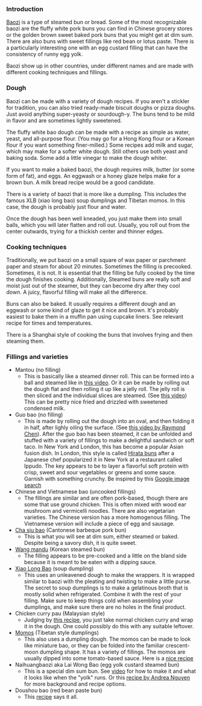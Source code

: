### Introduction
[Baozi](http://en.wikipedia.org/wiki/Baozi) is a type of steamed bun or bread.  Some of the most recognizable baozi are the fluffy white pork buns you can find in Chinese grocery stores or the golden brown sweet baked pork buns that you might get at dim sum.  There are also buns with sweet fillings like red bean or lotus paste.  There is a particularly interesting one with an egg custard filling that can have the consistency of runny egg yolk.

Baozi show up in other countries, under different names and are made with different cooking techniques and fillings.  

### Dough

Baozi can be made with a variety of dough recipes.  If you aren't a stickler for tradition, you can also tried ready-made biscuit doughs or pizza doughs.  Just avoid anything super-yeasty or sourdough-y.  The buns tend to be mild in flavor and are sometimes lightly sweetened.

The fluffy white bao dough can be made with a recipe as simple as water, yeast, and all-purpose flour.   (You may go for a Hong Kong flour or a Korean flour if you want something finer-milled.)  Some recipes add milk and sugar, which may make for a softer white dough.  Still others use both yeast and baking soda. Some add a little vinegar to make the dough whiter.  

If you want to make a baked baozi, the dough requires milk, butter (or some form of fat), and eggs. An eggwash or a honey glaze helps make for a brown bun.  A milk bread recipe would be a good candidate.

There is a variety of baozi that is more like a dumpling.  This includes the famous XLB (xiao long bao) soup dumplings and Tibetan momos.  In this case, the dough is probably just flour and water.  

Once the dough has been well kneaded, you just make them into small balls, which you will later flatten and roll out.  Usually, you roll out from the center outwards, trying for a thickish center and thinner edges.

### Cooking techniques

Traditionally, we put baozi on a small square of wax paper or parchment paper and steam for about 20 minutes.  Sometimes the filling is precooked.  Sometimes, it is not.  It is essential that the filling be fully cooked by the time the dough finishes cooking.  Additionally, Steamed buns are really soft and moist just out of the steamer, but they can become dry after they cool down.  A juicy, flavorful filling will make all the difference.

Buns can also be baked.  It usually requires a different dough and an eggwash or some kind of glaze to get it nice and brown.  It's probably easiest to bake them in a muffin pan using cupcake liners.  See relevant recipe for times and temperatures.

There is a Shanghai style of cooking the buns that involves frying and then steaming them.

### Fillings and varieties

- Mantou (no filling)
  - This is basically like a steamed dinner roll.  This can be formed into a ball and steamed like in [this video](https://youtu.be/eXtZ9fuK5ic).  Or it can be made by rolling out the dough flat and then rolling it up like a jelly roll.  The jelly roll is then sliced and the individual slices are steamed. (See [this video]()) This can be pretty nice fried and drizzled with sweetened condensed milk.  
- Guo bao (no filling)
  - This is made by rolling out the dough into an oval, and then folding it in half, after lighly oiling the surface. (See [this video by Raymond Chen](https://youtu.be/YQnsaQTw3Xg)).  After the guo bao has been steamed, it can be unfolded and stuffed with a variety of fillings to make a delightful sandwich or soft taco.  In New York and London, this has become a popular Asian fusion dish.  In London, this style is called [Hirata buns](http://now-here-this.timeout.com/2013/09/05/food-trend-alert-hirata-buns-dissected/) after a Japanese chef popularized it in New York at a restaurant called Ippudo.  The key appears to be to layer a flavorful soft protein with crisp, sweet and sour vegetables or greens and some sauce.  Garnish with something crunchy.  Be inspired by this [Google image search](http://www.google.com/images?q=hirata+buns) 
- Chinese and Vietnamese bao (uncooked fillings)
  - The fillings are similar and are often pork-based, though there are some that use ground chicken.  This is often mixed with wood ear mushroom and vermicelli noodles.  There are also vegetarian varieties.  The Chinese version has a more homogenous filling.  The Vietnamese version will include a piece of egg and sausage.
- [Cha siu bao](http://en.wikipedia.org/wiki/Cha_siu_bao) (Cantonese barbeque pork bun)
  - This is what you will see at dim sum, either steamed or baked.  Despite being a savory dish, it is quite sweet.  
- [Wang mandu](http://en.wikipedia.org/wiki/Mandu_(dumpling)) (Korean steamed bun)
  - The filling appears to be pre-cooked and a little on the bland side because it is meant to be eaten with a dipping sauce.
- [Xiao Long Bao](http://en.wikipedia.org/wiki/Xiaolongbao) (soup dumpling)
  - This uses an unleavened dough to make the wrappers.  It is wrapped similar to baozi with the pleating and twisting to make a little purse.  The secret to soup dumplings is to make a gelatinous broth that is mostly solid when refrigerated.  Combine it with the rest of your filling.  Make sure to keep things cold when assembling your dumplings, and make sure there are no holes in the final product.  
- Chicken curry pau (Malaysian style)
  - Judging by [this recipe](http://www.nofrillsrecipes.com/2010/09/curry-chicken-pau-bun-malaysian-monday.html), you just take normal chicken curry and wrap it in the dough.  One could possibly do this with any suitable leftover.
- [Momos](https://youtu.be/a756lpQmYaA) (Tibetan style dumplings)
  - This also uses a dumpling dough.  The momos can be made to look like miniature bao, or they can be folded into the familiar crescent-moon dumpling shape. It has a variety of fillings.  The momos are usually dipped into some tomato-based sauce.  Here is a [nice recipe](http://www.yowangdu.com/tibetan-food/momos.html)
- Naihuangbaozi aka Lai Wong Bao (egg yolk custard steamed bun)
  - This is a special dim sum bun.  See [video](https://youtu.be/92CcmhSYrD4) for how to make it and what it looks like when the "yolk" runs.  Or this [recipe by Andrea Nguyen](http://www.vietworldkitchen.com/blog/2011/04/egg-custard-buns-recipe-lai-wong-bao.html) for more background and recipe options.
- Doushou bao (red bean paste bun)
  - This [recipe](http://www.chinasichuanfood.com/homemade-red-bean-buns/) says it all. 

